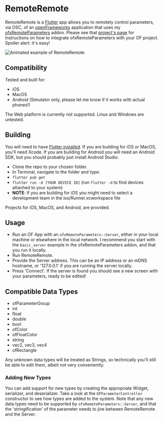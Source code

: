 # RemoteRemote
RemoteRemote is a [Flutter](https://flutter.dev) app allows you to remotely control parameters, via OSC, of an [openFrameworks](https://openframeworks.cc) application that uses my [ofxRemoteParameters](https://github.com/c-mendoza/ofxRemoteParameters) addon. Please see that [project's page](https://github.com/c-mendoza/ofxRemoteParameters) for instructions on how to integrate ofxRemoteParameters with your OF project. Spoiler alert: it's easy!

![Animated example of RemoteRemote](https://github.com/c-mendoza/Bucket/blob/master/capture.gif?raw=true)

## Compatibility
Tested and built for:
* iOS
* MacOS
* Android (Simulator only, please let me know if it works with actual phones!)

The Web platform is currently not supported. Linux and Windows are untested.

## Building
You will need to have [Flutter installed](https://flutter.dev/docs/get-started/install). If you are building for iOS or MacOS, you'll need Xcode. If you are building for Android you will need an Android SDK, but you should probably just install Android Studio.

* Clone the repo to your chosen folder.
* In Terminal, navigate to the folder and type:
* `flutter pub get`
* `flutter run -d [YOUR DEVICE ID]` (run `flutter -d` to find devices attached to your system)
* **NOTE**: If you are building for iOS you might need to select a development team in the ios/Runner.xcworkspace file

Projects for iOS, MacOS, and Android, are provided.

## Usage
* Run an OF App with an `ofxRemoteParameters::Server`, either in your local machine or elsewhere in the local network. I recommend you start with the `basic_server` example in the ofxRemoteParameters addon, and that you run it locally.
* Run RemoteRemote.
* Provide the Server address. This can be an IP address or an mDNS hostname, or '127.0.0.1' if you are running the server locally.
* Press 'Connect'. If the server is found you should see a new screen with your parameters, ready to be edited!

## Compatible Data Types
* ofParameterGroup
* int
* float
* double
* bool
* ofColor
* ofFloatColor
* string
* vec2, vec3, vec4
* ofRectangle

Any unknown data types will be treated as Strings, so technically you'll still be able to edit them, albeit not very conveniently.

### Adding New Types
You can add support for new types by creating the appropriate Widget, serializer, and deserializer. Take a look at the `OFParameterController` constructor to see how types are added to the system.  Note that any new data types need to be supported by `ofxRemoteParameters::Server`, and that the 'stringification' of the parameter needs to jive between RemoteRemote and the Server.
